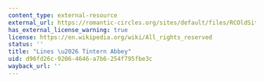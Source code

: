 ```yaml
---
content_type: external-resource
external_url: https://romantic-circles.org/sites/default/files/RCOldSite/www/rchs/reader/tabbey.html
has_external_license_warning: true
license: https://en.wikipedia.org/wiki/All_rights_reserved
status: ''
title: "Lines \u2026 Tintern Abbey"
uid: d96fd26c-9206-4646-a7b6-254f795fbe3c
wayback_url: ''
---
```

